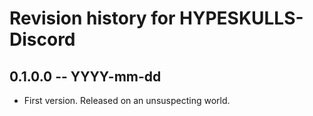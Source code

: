 # Revision history for HYPESKULLS-Discord

## 0.1.0.0 -- YYYY-mm-dd

* First version. Released on an unsuspecting world.
